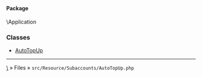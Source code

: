 ## 

#### Package
\Application







### Classes
* [AutoTopUp](classes/AutoTopUp)






***
[\\](Home) » Files » `src/Resource/Subaccounts/AutoTopUp.php`